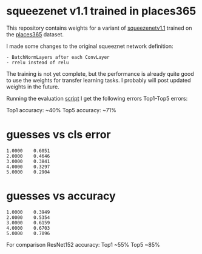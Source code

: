 # squeezenet v1.1 trained in places365
This repository contains weights for a variant of [squeezenetv1.1](https://github.com/DeepScale/SqueezeNet/tree/master/SqueezeNet_v1.1) trained on the [places365](https://github.com/metalbubble/places365) dataset.

I made some changes to the original squeeznet network definition:

    - BatchNormLayers after each ConvLayer
    - rrelu instead of relu

The training is not yet complete, but the performance is already quite good to use the weights for transfer learning tasks. 
I probably will post updated weights in the future.

Running the evaluation [script](https://github.com/metalbubble/places_devkit/blob/master/evaluation/demo_eval_cls.m) I get the following errors Top1-Top5 errors:

Top1 accuracy: ~40%
Top5 accuracy: ~71%

# guesses vs cls error
    1.0000    0.6051
    2.0000    0.4646
    3.0000    0.3841
    4.0000    0.3297
    5.0000    0.2904

# guesses vs accuracy
    1.0000    0.3949
    2.0000    0.5354
    3.0000    0.6159
    4.0000    0.6703
    5.0000    0.7096

For comparison ResNet152 accuracy: 
Top1 ~55% 
Top5 ~85%
